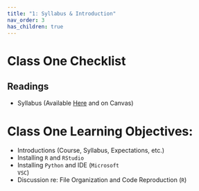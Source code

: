 ```yaml
---
title: "1: Syllabus & Introduction"
nav_order: 3
has_children: true
---
```



# Class One Checklist 

## Readings

- Syllabus (Available [Here](https://jaketruscott.github.io/CSS_POS_UF/syllabus.html) and on Canvas)

# Class One Learning Objectives: 

- Introductions (Course, Syllabus, Expectations, etc.)
- Installing <code>R</code> and <code>RStudio</code>
- Installing  <code>Python</code> and IDE (<code>Microsoft VSC</code>)
- Discussion re: File Organization and Code Reproduction (<code>R</code>)